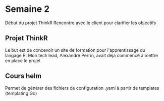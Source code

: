 
# Semaine 2
Début du projet ThinkR
Rencontre avec le client pour clarifier les objectifs

## Projet ThinkR
Le but est de concevoir un site de formation pour l'apprentissage du langage R.
Mon tech lead, Alexandre Perrin, avait déjà commencé à mettre en place le projet

## Cours helm
Permet de générer des fichiers de configuration .yaml à partir de templates (templating Go)